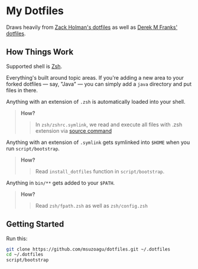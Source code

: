 # My Dotfiles

Draws heavily from [Zack Holman's dotfiles](https://github.com/holman/dotfiles) as well as [Derek M Franks' dotfiles](https://github.com/defrank). 


## How Things Work
Supported shell is [Zsh](https://zsh.sourceforge.io). 

Everything's built around topic areas. If you're adding a new area to your
forked dotfiles — say, "Java" — you can simply add a `java` directory and put
files in there. 

Anything with an extension of `.zsh` is automatically loaded into your 
shell. 
> **How?** 
> 
>>In `zsh/zshrc.symlink`, we read and execute all files with .zsh extension via [source command](https://linuxcommand.org/lc3_man_pages/sourceh.html)


Anything with an extension of `.symlink` gets symlinked into `$HOME` when you run `script/bootstrap`. 
> **How?** 
> 
>> Read `install_dotfiles` function in `script/bootstrap`.


Anything in `bin/**` gets added to your `$PATH`. 
> **How?**
> 
>> Read `zsh/fpath.zsh` as well as `zsh/config.zsh`


## Getting Started

Run this: 

```sh
git clone https://github.com/msuzoagu/dotfiles.git ~/.dotfiles
cd ~/.dotfiles
script/bootstrap
```
